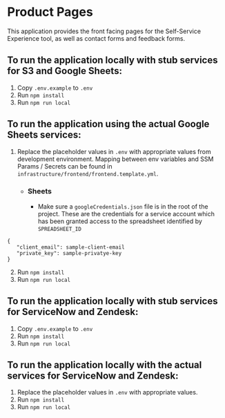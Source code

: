 # Product Pages

This application provides the front facing pages for the Self-Service Experience tool, as well as contact forms and feedback forms.

## To run the application locally with stub services for S3 and Google Sheets:

1. Copy `.env.example` to `.env`
2. Run `npm install`
3. Run `npm run local`

## To run the application using the actual Google Sheets services:

1. Replace the placeholder values in `.env` with appropriate values from development environment. Mapping between env variables and SSM Params / Secrets can be found in `infrastructure/frontend/frontend.template.yml`.
    - ### Sheets
        - Make sure a `googleCredentials.json` file is in the root of the project. These are the credentials for a service account which has been granted access to the spreadsheet identified by `SPREADSHEET_ID`

```
{
   "client_email": sample-client-email
   "private_key": sample-privatye-key
}
```

2. Run `npm install`
3. Run `npm run local`

## To run the application locally with stub services for ServiceNow and Zendesk:

1. Copy `.env.example` to `.env`
2. Run `npm install`
3. Run `npm run local`

## To run the application locally with the actual services for ServiceNow and Zendesk:

1. Replace the placeholder values in `.env` with appropriate values.
2. Run `npm install`
3. Run `npm run local`
